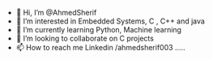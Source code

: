- 👋 Hi, I’m @AhmedSherif
- 👀 I’m interested in Embedded Systems, C , C++ and java
- 🌱 I’m currently learning Python, Machine learning
- 💞️ I’m looking to collaborate on C projects
- 📫 How to reach me Linkedin /ahmedsherif003 .....
<!---
ahmedSherif-eng/ahmedSherif-eng is a ✨ special ✨ repository because its `README.md` (this file) appears on your GitHub profile.
You can click the Preview link to take a look at your changes.
--->
